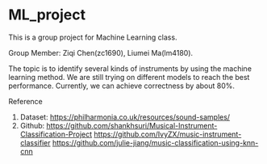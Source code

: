 # ML_project
This is a group project for Machine Learning class.

Group Member: Ziqi Chen(zc1690), Liumei Ma(lm4180).

The topic is to identify several kinds of instruments by using the machine learning method. 
We are still trying on different models to reach the best performance. 
Currently, we can achieve correctness by about 80%.


Reference
1.	Dataset: https://philharmonia.co.uk/resources/sound-samples/
2.	Github:
https://github.com/shankhsuri/Musical-Instrument-Classification-Project
https://github.com/IvyZX/music-instrument-classifier
https://github.com/julie-jiang/music-classification-using-knn-cnn

